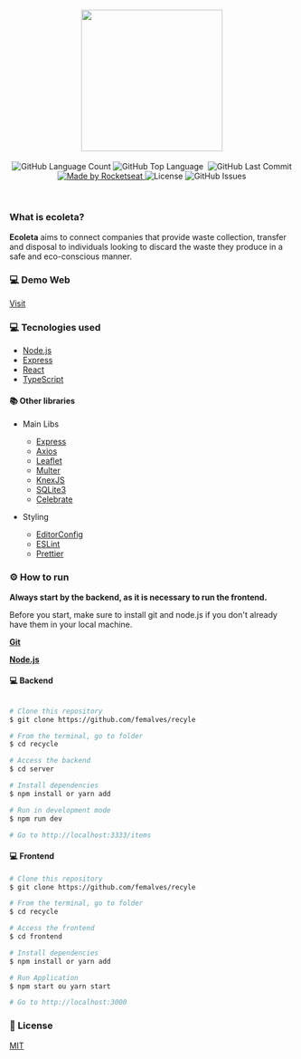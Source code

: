 <h4 align="center">
<img src=".github/logo.png" width="250px" /><br>
</h4>
<p align="center">

  <img alt="GitHub Language Count" src="https://img.shields.io/github/languages/count/femalves/recycle?style=flat-square" />
  <img alt="GitHub Top Language" src="https://img.shields.io/github/languages/top/femalves/recycle?style=flat-square" />
  <img alt="" src="https://img.shields.io/github/repo-size/femalves/recycle?style=flat-square" />

  <img alt="GitHub Last Commit" src="https://img.shields.io/github/last-commit/femalves/recycle?style=flat-square" />

  <a href="https://rocketseat.com.br">
    <img alt="Made by Rocketseat" src="https://img.shields.io/badge/made%20by-Rocketseat-blueviolet?style=flat-square">
  </a>
  <img alt="License" src="https://img.shields.io/badge/license-MIT-blueviolet?style=flat-square">
  <img alt="GitHub Issues" src="https://img.shields.io/github/issues/femalves/recycle?style=flat-square" />
</p>

<br>

### What is ecoleta?

<b>Ecoleta</b> aims to connect companies that provide waste collection, transfer and disposal to individuals looking to discard the waste they produce in a safe and eco-conscious manner.

### 💻 Demo Web

[Visit](https://ecoleta-oficial.netlify.app/)

### :computer: Tecnologies used

- [Node.js](https://nodejs.org/en/)
- [Express](https://expressjs.com/pt-br/)
- [React](https://pt-br.reactjs.org/)
- [TypeScript](https://www.typescriptlang.org/)

#### :books: Other libraries

- Main Libs
  - [Express](https://expressjs.com/pt-br/)
  - [Axios](https://github.com/axios/axios)
  - [Leaflet](https://leafletjs.com/)
  - [Multer](https://github.com/expressjs/multer)
  - [KnexJS](http://knexjs.org/)
  - [SQLite3](https://www.sqlite.org/index.html)
  - [Celebrate](https://github.com/arb/celebrate)

- Styling

  - [EditorConfig](https://editorconfig.org/)
  - [ESLint](https://eslint.org/)
  - [Prettier](https://prettier.io/)


### ⚙ How to run

<b> Always start by the backend, as it is necessary to run the frontend.</b>

Before you start, make sure to install git and node.js if you don't already have them in your local machine.

<b>[Git](https://git-scm.com)</b>

<b>[Node.js](https://nodejs.org/en/)</b>

#### :computer: Backend

```bash

# Clone this repository
$ git clone https://github.com/femalves/recyle

# From the terminal, go to folder
$ cd recycle

# Access the backend
$ cd server

# Install dependencies
$ npm install or yarn add

# Run in development mode
$ npm run dev

# Go to http://localhost:3333/items
```

#### :computer: Frontend

```bash
# Clone this repository
$ git clone https://github.com/femalves/recyle

# From the terminal, go to folder
$ cd recycle

# Access the frontend
$ cd frontend

# Install dependencies
$ npm install or yarn add

# Run Application
$ npm start ou yarn start

# Go to http://localhost:3000
```

### :memo: License

[MIT](LICENSE)

